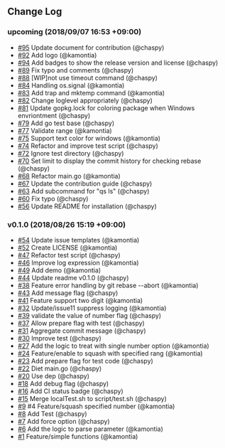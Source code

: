 ## Change Log

### upcoming (2018/09/07 16:53 +09:00)
- [#95](https://github.com/kamontia/qs/pull/95) Update document for contribution (@chaspy)
- [#92](https://github.com/kamontia/qs/pull/92) Add logo (@kamontia)
- [#94](https://github.com/kamontia/qs/pull/94) Add badges to show the release version and license (@chaspy)
- [#89](https://github.com/kamontia/qs/pull/89) Fix typo and comments (@chaspy)
- [#88](https://github.com/kamontia/qs/pull/88) [WIP]not use timeout command (@chaspy)
- [#84](https://github.com/kamontia/qs/pull/84) Handling os.signal (@kamontia)
- [#83](https://github.com/kamontia/qs/pull/83) Add trap and mktemp command (@kamontia)
- [#82](https://github.com/kamontia/qs/pull/82) Change loglevel appropriately (@chaspy)
- [#81](https://github.com/kamontia/qs/pull/81) Update gopkg.lock for coloring package when Windows envriontment (@chaspy)
- [#79](https://github.com/kamontia/qs/pull/79) Add go test base (@chaspy)
- [#77](https://github.com/kamontia/qs/pull/77) Validate range (@kamontia)
- [#75](https://github.com/kamontia/qs/pull/75) Support text color for windows (@kamontia)
- [#74](https://github.com/kamontia/qs/pull/74) Refactor and improve test script (@chaspy)
- [#72](https://github.com/kamontia/qs/pull/72) Ignore test directory (@chaspy)
- [#70](https://github.com/kamontia/qs/pull/70) Set limit to display the commit history for checking rebase (@chaspy)
- [#68](https://github.com/kamontia/qs/pull/68) Refactor main.go (@kamontia)
- [#67](https://github.com/kamontia/qs/pull/67) Update the contribution guide (@chaspy)
- [#63](https://github.com/kamontia/qs/pull/63) Add subcommand for "qs ls" (@chaspy)
- [#60](https://github.com/kamontia/qs/pull/60) Fix typo (@chaspy)
- [#56](https://github.com/kamontia/qs/pull/56) Update README for installation (@chaspy)

### v0.1.0 (2018/08/26 15:19 +09:00)
- [#54](https://github.com/kamontia/qs/pull/54) Update issue templates (@kamontia)
- [#52](https://github.com/kamontia/qs/pull/52) Create LICENSE (@kamontia)
- [#47](https://github.com/kamontia/qs/pull/47) Refactor test script (@chaspy)
- [#46](https://github.com/kamontia/qs/pull/46) Improve log expression (@kamontia)
- [#49](https://github.com/kamontia/qs/pull/49) Add demo (@kamontia)
- [#44](https://github.com/kamontia/qs/pull/44) Update readme v0.1.0 (@chaspy)
- [#38](https://github.com/kamontia/qs/pull/38) Feature error handling by git rebase --abort (@kamontia)
- [#43](https://github.com/kamontia/qs/pull/43) Add message flag (@chaspy)
- [#41](https://github.com/kamontia/qs/pull/41) Feature support two digit (@kamontia)
- [#32](https://github.com/kamontia/qs/pull/32) Update/issue11 suppress logging (@kamontia)
- [#39](https://github.com/kamontia/qs/pull/39) validate the value of number flag (@chaspy)
- [#37](https://github.com/kamontia/qs/pull/37) Allow prepare flag with test (@chaspy)
- [#31](https://github.com/kamontia/qs/pull/31) Aggregate commit message (@chaspy)
- [#30](https://github.com/kamontia/qs/pull/30) Improve test (@chaspy)
- [#27](https://github.com/kamontia/qs/pull/27) Add the logic to treat with single number option (@kamontia)
- [#24](https://github.com/kamontia/qs/pull/24) Feature/enable to squash with specified rang (@kamontia)
- [#23](https://github.com/kamontia/qs/pull/23) Add prepare flag for test code (@chaspy)
- [#22](https://github.com/kamontia/qs/pull/22) Diet main.go (@chaspy)
- [#20](https://github.com/kamontia/qs/pull/20) Use dep (@chaspy)
- [#18](https://github.com/kamontia/qs/pull/18) Add debug flag (@chaspy)
- [#16](https://github.com/kamontia/qs/pull/16) Add CI status badge (@chaspy)
- [#15](https://github.com/kamontia/qs/pull/15) Merge localTest.sh to script/test.sh (@chaspy)
- [#9](https://github.com/kamontia/qs/pull/9) #4 Feature/squash specified number (@kamontia)
- [#8](https://github.com/kamontia/qs/pull/8) Add Test (@chaspy)
- [#7](https://github.com/kamontia/qs/pull/7) Add force option (@chaspy)
- [#6](https://github.com/kamontia/qs/pull/6) Add the logic to parse parameter (@kamontia)
- [#1](https://github.com/kamontia/qs/pull/1) Feature/simple functions (@kamontia)